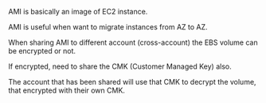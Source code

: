 AMI is basically an image of EC2 instance.

AMI is useful when want to migrate instances from AZ to AZ.

When sharing AMI to different account (cross-account) the EBS volume can be encrypted or not.

If encrypted, need to share the CMK (Customer Managed Key) also.

The account that has been shared will use that CMK to decrypt the volume, that encrypted with their own CMK.
